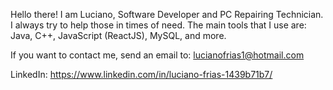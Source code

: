 


Hello there! I am Luciano, Software Developer and PC Repairing Technician. I always try to help those in times of need. The main tools that I use are: Java, C++, JavaScript (ReactJS), MySQL, and more. 

If you want to contact me, send an email to: lucianofrias1@hotmail.com

LinkedIn: https://www.linkedin.com/in/luciano-frias-1439b71b7/

